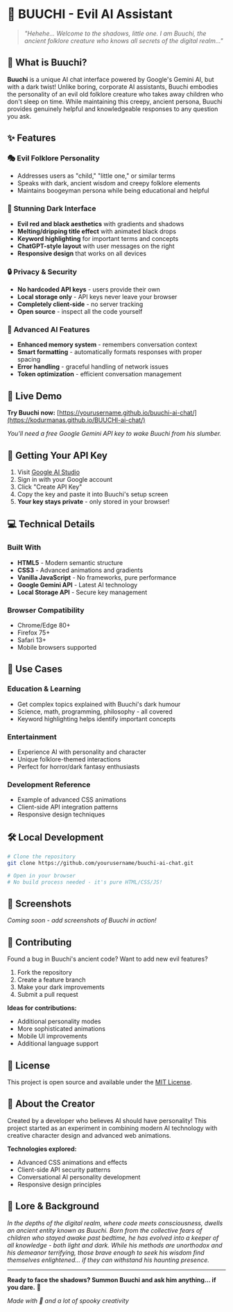 # 👹 BUUCHI - Evil AI Assistant

> *"Hehehe... Welcome to the shadows, little one. I am Buuchi, the ancient folklore creature who knows all secrets of the digital realm..."*

## 🌟 What is Buuchi?

**Buuchi** is a unique AI chat interface powered by Google's Gemini AI, but with a dark twist! Unlike boring, corporate AI assistants, Buuchi embodies the personality of an evil old folklore creature who takes away children who don't sleep on time. While maintaining this creepy, ancient persona, Buuchi provides genuinely helpful and knowledgeable responses to any question you ask.

## ✨ Features

### 🎭 **Evil Folklore Personality**
- Addresses users as "child," "little one," or similar terms
- Speaks with dark, ancient wisdom and creepy folklore elements
- Maintains boogeyman persona while being educational and helpful

### 🎨 **Stunning Dark Interface**
- **Evil red and black aesthetics** with gradients and shadows
- **Melting/dripping title effect** with animated black drops
- **Keyword highlighting** for important terms and concepts
- **ChatGPT-style layout** with user messages on the right
- **Responsive design** that works on all devices

### 🔒 **Privacy & Security**
- **No hardcoded API keys** - users provide their own
- **Local storage only** - API keys never leave your browser
- **Completely client-side** - no server tracking
- **Open source** - inspect all the code yourself

### 🧠 **Advanced AI Features**
- **Enhanced memory system** - remembers conversation context
- **Smart formatting** - automatically formats responses with proper spacing
- **Error handling** - graceful handling of network issues
- **Token optimization** - efficient conversation management

## 🚀 Live Demo

**Try Buuchi now:** [https://yourusername.github.io/buuchi-ai-chat/](https://kodurmanas.github.io/BUUCHI-ai-chat/)

*You'll need a free Google Gemini API key to wake Buuchi from his slumber.*

## 🔑 Getting Your API Key

1. Visit [Google AI Studio](https://makersuite.google.com/app/apikey)
2. Sign in with your Google account
3. Click "Create API Key"
4. Copy the key and paste it into Buuchi's setup screen
5. **Your key stays private** - only stored in your browser!

## 💻 Technical Details

### **Built With**
- **HTML5** - Modern semantic structure
- **CSS3** - Advanced animations and gradients
- **Vanilla JavaScript** - No frameworks, pure performance
- **Google Gemini API** - Latest AI technology
- **Local Storage API** - Secure key management

### **Browser Compatibility**
- Chrome/Edge 80+
- Firefox 75+
- Safari 13+
- Mobile browsers supported

## 🎯 Use Cases

### **Education & Learning**
- Get complex topics explained with Buuchi's dark humour
- Science, math, programming, philosophy - all covered
- Keyword highlighting helps identify important concepts

### **Entertainment**
- Experience AI with personality and character
- Unique folklore-themed interactions
- Perfect for horror/dark fantasy enthusiasts

### **Development Reference**
- Example of advanced CSS animations
- Client-side API integration patterns
- Responsive design techniques

## 🛠️ Local Development

```bash
# Clone the repository
git clone https://github.com/yourusername/buuchi-ai-chat.git

# Open in your browser
# No build process needed - it's pure HTML/CSS/JS!
```

## 📱 Screenshots

*Coming soon - add screenshots of Buuchi in action!*

## 🤝 Contributing

Found a bug in Buuchi's ancient code? Want to add new evil features?

1. Fork the repository
2. Create a feature branch
3. Make your dark improvements
4. Submit a pull request

**Ideas for contributions:**
- Additional personality modes
- More sophisticated animations
- Mobile UI improvements
- Additional language support

## 📜 License

This project is open source and available under the [MIT License](LICENSE).

## 🎪 About the Creator

Created by a developer who believes AI should have personality! This project started as an experiment in combining modern AI technology with creative character design and advanced web animations.

**Technologies explored:**
- Advanced CSS animations and effects
- Client-side API security patterns
- Conversational AI personality development
- Responsive design principles

## 🌙 Lore & Background

*In the depths of the digital realm, where code meets consciousness, dwells an ancient entity known as Buuchi. Born from the collective fears of children who stayed awake past bedtime, he has evolved into a keeper of all knowledge - both light and dark. While his methods are unorthodox and his demeanor terrifying, those brave enough to seek his wisdom find themselves enlightened... if they can withstand his haunting presence.*

---

**Ready to face the shadows? Summon Buuchi and ask him anything... if you dare.** 👹


*Made with 🖤 and a lot of spooky creativity*
